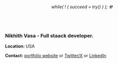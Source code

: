 <p align="center" text-align="center">
  <i>while( ! ( succeed = try() ) );  ☢️</i>
  
  <br /><br />
  
  <h3>Nikhith Vasa - Full staack developer.</h3>
    
  **Location:** USA
  
  **Contact:** [portfolio website](https://nikhithvasa.com/) or [Twitter/X](https://x.com/Nickvasa0/) or [LinkedIn](https://www.linkedin.com/in/nikhithvasa)
  
  <br />

</p>

